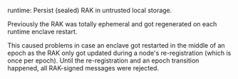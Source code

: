 runtime: Persist (sealed) RAK in untrusted local storage.

Previously the RAK was totally ephemeral and got regenerated on each runtime
enclave restart.

This caused problems in case an enclave got restarted in the middle of an epoch
as the RAK only got updated during a node's re-registration (which is once per
epoch). Until the re-registration and an epoch transition happened, all
RAK-signed messages were rejected.
